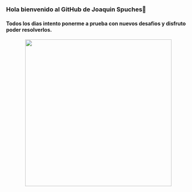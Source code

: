 ### Hola bienvenido al GitHub de Joaquin Spuches👋

#### Todos los dias intento ponerme a prueba con nuevos desafios y disfruto poder resolverlos. 
<p align="center">
<img src="https://github-readme-stats.vercel.app/api?username=joaquinSpuches&show_icons=true&theme=dark" width="400" >
</p>

<!--
**joaquinSpuches/joaquinSpuches** is a ✨ _special_ ✨ repository because its `README.md` (this file) appears on your GitHub profile.

Here are some ideas to get you started:

- 🔭 I’m currently working on 
- 🌱 I’m currently learning javascript
- 👯 I’m looking to collaborate on a 
- 🤔 I’m looking for help with ...
- 💬 Ask me about ...
- 📫 How to reach me: ...
- 😄 Pronouns: ...
- ⚡ Fun fact: ...
-->
